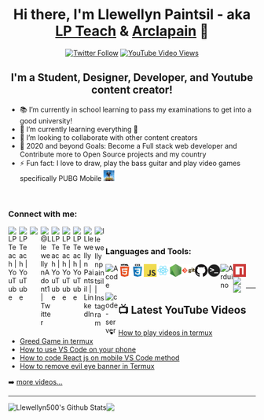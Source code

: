 <div align= "center">

# Hi there, I'm Llewellyn Paintsil - aka [LP Teach][youtube1] & [Arclapain][youtube2] 👋

</div>

<!--
  Badges section begins
  TODO: add more badges when you create a new community
-->
<div align="center">

[![Twitter Follow](https://img.shields.io/twitter/follow/LlewellynAdont1?color=%231DA1F2&label=Follow%20me&logo=Twitter&style=for-the-badge)](https://twitter.com/LlewellynAdont1?s=09)
[![YouTube Video Views](https://img.shields.io/youtube/views/YuKZEu44VA0?color=red&label=subscribe&logo=youtube&logoColor=red&style=for-the-badge)](https://www.youtube.com/channel/UCoPbnP8F1NCeIf_avTlNxAQ?pbjreload=101)

</div>

<!-- Badges section end -->

<div align="center">

## I'm a Student, Designer, Developer, and Youtube content creator!

</div>

- 📚 I’m currently in school learning to pass my examinations to get into a good university!
- 🌱 I’m currently learning everything 🤣
- 👯 I’m looking to collaborate with other content creators
- 🥅 2020 and beyond Goals: Become a Full stack web developer and Contribute more to Open Source projects and my country
- ⚡ Fun fact: I love to draw, play the bass guitar and play video games specifically PUBG Mobile <img alt="Pubg Mobile Logo" width="22px" src="./images/pubg logo.png"/>

<br />

### Connect with me:
  
[<img align="left" alt="LP Teach | YouTube" width="22px" src="https://cdn.jsdelivr.net/npm/simple-icons@v3/icons/youtube.svg" />][youtube1]
[<img align="left" alt="LP Teach | YouTube" width="22px" src="https://cdn.jsdelivr.net/npm/simple-icons@v3/icons/youtube.svg" />][youtube2]
[<img align="left" width="22px" src="https://cdn.jsdelivr.net/npm/simple-icons@v3/icons/facebook.svg" />][facebook]
[<img align="left" alt="@LlewellynAdont1 | Twitter" width="22px" src="https://cdn.jsdelivr.net/npm/simple-icons@v3/icons/twitter.svg" />][twitter]
[<img align="left" alt="LP Teach | YouTube" width="22px" src="https://cdn.jsdelivr.net/npm/simple-icons@v3/icons/snapchat.svg" />][snapchat]
[<img align="left" alt="LP Teach | YouTube" width="22px" src="https://cdn.jsdelivr.net/npm/simple-icons@v3/icons/telegram.svg" />][telegram]
[<img align="left" alt="LP Teach | YouTube" width="22px" src="https://cdn.jsdelivr.net/npm/simple-icons@v3/icons/whatsapp.svg" />][whatsapp]
[<img align="left" alt="Llewellyn Paintsil | LinkedIn" width="22px" src="https://cdn.jsdelivr.net/npm/simple-icons@v3/icons/linkedin.svg" />][linkedin]
[<img align="left" alt="llewellynpaintsil | Instagram" width="22px" src="https://cdn.jsdelivr.net/npm/simple-icons@v3/icons/instagram.svg" />][instagram]

<br />

### Languages and Tools:

<img align="left" alt="Acode" width="26px" src="https://github.com/deadlyjack/code-editor/blob/master/res/icon/android/ic_launcher-web.png" />
<img align="left" alt="HTML5" width="26px" src="https://raw.githubusercontent.com/github/explore/80688e429a7d4ef2fca1e82350fe8e3517d3494d/topics/html/html.png" />
<img align="left" alt="CSS3" width="26px" src="https://raw.githubusercontent.com/github/explore/80688e429a7d4ef2fca1e82350fe8e3517d3494d/topics/css/css.png" />
<img align="left" alt="JavaScript" width="26px" src="https://raw.githubusercontent.com/github/explore/80688e429a7d4ef2fca1e82350fe8e3517d3494d/topics/javascript/javascript.png" />
<img align="left" alt="React" width="26px" src="https://raw.githubusercontent.com/github/explore/80688e429a7d4ef2fca1e82350fe8e3517d3494d/topics/react/react.png" />
<img align="left" alt="Node.js" width="26px" src="https://raw.githubusercontent.com/github/explore/80688e429a7d4ef2fca1e82350fe8e3517d3494d/topics/nodejs/nodejs.png" />
<img align="left" alt="Git" width="26px" src="https://raw.githubusercontent.com/github/explore/80688e429a7d4ef2fca1e82350fe8e3517d3494d/topics/git/git.png" />
<img align="left" alt="GitHub" width="26px" src="https://raw.githubusercontent.com/github/explore/78df643247d429f6cc873026c0622819ad797942/topics/github/github.png" />
<img align="left" alt="Terminal" width="26px" src="https://raw.githubusercontent.com/github/explore/80688e429a7d4ef2fca1e82350fe8e3517d3494d/topics/terminal/terminal.png" />
<img align="left" alt="Arduino" width="26px" src="https://github.com/deadlyjack/code-editor/blob/8691b56761c45aa18bd47831cd4f9900013e7704/www/res/icon-file/icons/file_type_arduino.svg" />
<img align="left" alt="npm" width="26px" src="https://raw.githubusercontent.com/github/explore/80688e429a7d4ef2fca1e82350fe8e3517d3494d/topics/npm/npm.png" />
<img align="left" alrt="markdown" width="26px" src="https://cdn0.iconfinder.com/data/icons/octicons/1024/markdown-512.png" />
<img align="left" alrt="trello" width="26px" src="https://avatars.slack-edge.com/2016-05-18/44042585718_0e6a837d5b63fd1cfc07_512.png" />
<img align="left" alt="code-server" width="26px" src="https://raw.githubusercontent.com/cdr/code-server/v3.5.0/src/browser/media/pwa-icon-96.png" />

<br />
<br />

---

## 📺 Latest YouTube Videos

<!-- YOUTUBE:START -->
- [How to play videos in termux](https://www.youtube.com/watch?v=H3dJkbifflQ)
- [Greed Game in termux](https://www.youtube.com/watch?v=CPfYDHdnstM)
- [How to use VS Code on your phone](https://www.youtube.com/watch?v=UoYBTrff0g8)
- [How to code React js on mobile VS Code method](https://www.youtube.com/watch?v=9T-6waVWGb8)
- [How to remove evil eye banner in Termux](https://www.youtube.com/watch?v=wFFEz8AcL74)
<!-- YOUTUBE:END -->
  ➡️ [more videos...](http://www.youtube.com/c/LPTeach)

---

<img align="left" alt="Llewellyn500's Github Stats" src="https://github-readme-stats-rho-rouge.vercel.app/api?username=Llewellyn500&show_icons=true&hide_border=true&theme=default" />

<img align="left" src="https://github-readme-stats.vercel.app/api/top-langs/?username=Llewellyn500&layout=compact&hide_border=true&theme=default" />

<!-- *All links in this can be found here -->

[twitter]: https://twitter.com/LlewellynAdont1?s=09
[youtube1]: http://www.youtube.com/c/LPTeach
[youtube2]: https://www.youtube.com/channel/UCcXLspJdUMq5E8-jU0CXuNA
[instagram]: https://www.instagram.com/llewellynpaintsil/
[linkedin]: https://www.linkedin.com/in/llewellynpaintsil
[facebook]: https://www.facebook.com/llewellyn.paintsil.75
[snapchat]: https://www.snapchat.com/add/llewellyn_adont
[whatsapp]: https://wa.me/message/BYMED3AFY4MIG1
[telegram]: https://t.me/lpteach
